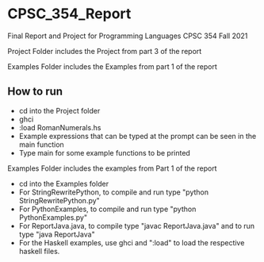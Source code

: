 # CPSC_354_Report
Final Report and Project for Programming Languages CPSC 354 Fall 2021

Project Folder includes the Project from part 3 of the report

Examples Folder includes the Examples from part 1 of the report

## How to run
* cd into the Project folder
* ghci
* :load RomanNumerals.hs 
* Example expressions that can be typed at the prompt can be seen in the main function
* Type main for some example functions to be printed

Examples Folder includes the examples from Part 1 of the report
* cd into the Examples folder
* For StringRewritePython, to compile and run type "python StringRewritePython.py"
* For PythonExamples, to compile and run type "python PythonExamples.py"
* For ReportJava.java, to compile type "javac ReportJava.java" and to run type "java ReportJava"
* For the Haskell examples, use ghci and ":load" to load the respective haskell files.